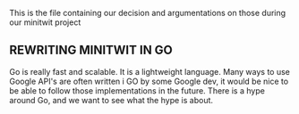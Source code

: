 This is the file containing our decision and argumentations on those during our minitwit project

## REWRITING MINITWIT IN GO
Go is really fast and scalable. It is a lightweight language. Many ways to use Google API's are often written i GO by some Google dev, it would be nice to be able to follow those implementations in the future. There is a hype around Go, and we want to see what the hype is about.
